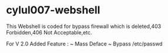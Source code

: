# cylul007-webshell
This Webshell is coded for bypass firewall which is deleted,403 Forbidden,406 Not Acceptable,etc.

For V 2.0 Added Feature :
~ Mass Deface
~ Bypass /etc/passwd
